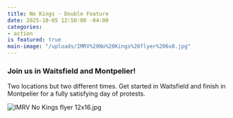 ```yaml
---
title: No Kings - Double Feature
date: 2025-10-05 12:50:00 -04:00
categories:
- action
is featured: true
main-image: "/uploads/IMRV%20No%20Kings%20flyer%206x8.jpg"
---
```


### Join us in Waitsfield and Montpelier!

Two locations but two different times.  Get started in Waitsfield and finish in Montpelier for a fully satisfying day of protests.

![IMRV No Kings flyer 12x16.jpg](/uploads/IMRV%20No%20Kings%20flyer%2012x16.jpg)  